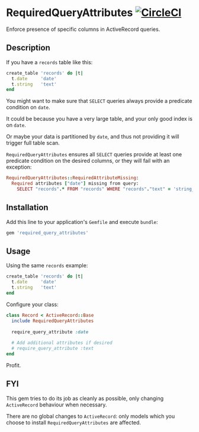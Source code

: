 # RequiredQueryAttributes [![CircleCI](https://circleci.com/gh/wealthsimple/required_query_attributes.svg?style=svg)](https://circleci.com/gh/wealthsimple/required_query_attributes)

Enforce presence of specific columns in ActiveRecord queries.

## Description 

If you have a `records` table like this:

```ruby
create_table 'records' do |t|
  t.date     'date'
  t.string   'text'
end
```

You might want to make sure that `SELECT` queries always provide a predicate condition on `date`.

It could be because you have a very large table, and your only good index is on `date`.

Or maybe your data is partitioned by `date`, and thus not providing it will trigger full table scan.

`RequiredQueryAttributes` ensures all `SELECT` queries provide at least one predicate condition on the desired columns, or they will fail with an exception:

```ruby
RequiredQueryAttributes::RequiredAttributeMissing:
  Required attributes ["date"] missing from query:
    SELECT "records".* FROM "records" WHERE "records"."text" = 'string_to_find'
```

## Installation

Add this line to your application's `Gemfile` and execute `bundle`:

```ruby
gem 'required_query_attributes'
```

## Usage

Using the same `records` example:

```ruby
create_table 'records' do |t|
  t.date     'date'
  t.string   'text'
end
```

Configure your class:

```ruby
class Record < ActiveRecord::Base
  include RequiredQueryAttributes
 
  require_query_attribute :date
 
  # Add additional attributes if desired
  # require_query_attribute :text
end
```

Profit.

## FYI

This gem tries to do its job as cleanly as possible, only changing `ActiveRecord` behaviour when necessary.

There are no global changes to `ActiveRecord`: only models which you choose to install `RequiredQueryAttributes` are affected.
